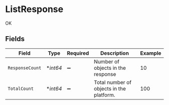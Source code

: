 # ListResponse

OK


## Fields

| Field                                    | Type                                     | Required                                 | Description                              | Example                                  |
| ---------------------------------------- | ---------------------------------------- | ---------------------------------------- | ---------------------------------------- | ---------------------------------------- |
| `ResponseCount`                          | **int64*                                 | :heavy_minus_sign:                       | Number of objects in the response        | 10                                       |
| `TotalCount`                             | **int64*                                 | :heavy_minus_sign:                       | Total number of objects in the platform. | 100                                      |